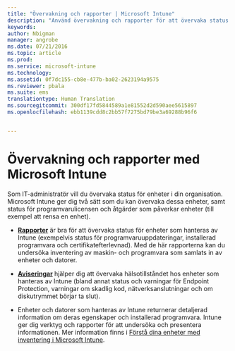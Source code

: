 ```yaml
---
title: "Övervakning och rapporter | Microsoft Intune"
description: "Använd övervakning och rapporter för att övervaka status för enheter i din organisation."
keywords: 
author: Nbigman
manager: angrobe
ms.date: 07/21/2016
ms.topic: article
ms.prod: 
ms.service: microsoft-intune
ms.technology: 
ms.assetid: 0f7dc155-cb8e-477b-ba02-2623194a9575
ms.reviewer: pbala
ms.suite: ems
translationtype: Human Translation
ms.sourcegitcommit: 300df17fd5844589a1e81552d2d590aee5615897
ms.openlocfilehash: ebb1139cdd8c2bb57f7275bd79be3a69288b96f6


---
```


# Övervakning och rapporter med Microsoft Intune
Som IT-administratör vill du övervaka status för enheter i din organisation. Microsoft Intune ger dig två sätt som du kan övervaka dessa enheter, samt status för programvarulicensen och åtgärder som påverkar enheter (till exempel att rensa en enhet).

-   **[Rapporter](understand-microsoft-intune-operations-by-using-reports.md)** är bra för att övervaka status för enheter som hanteras av Intune (exempelvis status för programvaruuppdateringar, installerad programvara och certifikatefterlevnad).
     Med de här rapporterna kan du undersöka inventering av maskin- och programvara som samlats in av enheter och datorer.

-   **[Aviseringar](get-notified-by-alerts.md)** hjälper dig att övervaka hälsotillståndet hos enheter som hanteras av Intune (bland annat status och varningar för Endpoint Protection, varningar om skadlig kod, nätverksanslutningar och om diskutrymmet börjar ta slut).

-   Enheter och datorer som hanteras av Intune returnerar detaljerad information om deras egenskaper och installerad programvara.  Intune ger dig verktyg och rapporter för att undersöka och presentera informationen. Mer information finns i [Förstå dina enheter med inventering i Microsoft Intune](understand-your-devices-with-inventory-in-microsoft-intune.md).



<!--HONumber=Jul16_HO4-->


